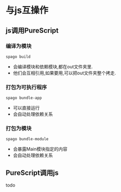 # 与js互操作

## js调用PureScript

### 编译为模块

```
spago build
```

- 会编译模块和依赖模块,都在out文件夹里.
- 他们会互相引用,如果要用,可以把out文件夹整个拷走.

### 打包为可执行程序

```
spago bundle-app
```

- 可以直接运行
- 会自动处理依赖关系

###  打包为模块

```
spago bundle-module
```

- 会暴露Main模块指定的内容
- 会自动处理依赖关系

## PureScript调用js

todo